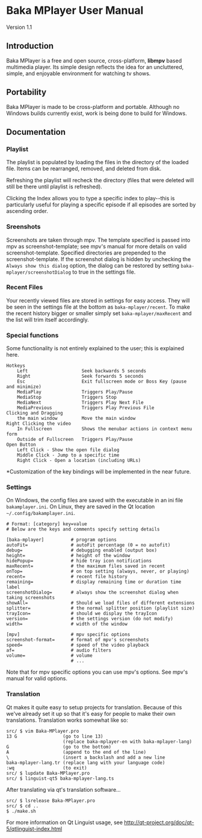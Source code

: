 ﻿# Baka MPlayer User Manual
Version 1.1

## Introduction

Baka MPlayer is a free and open source, cross-platform, **libmpv** based multimedia player.
Its simple design reflects the idea for an uncluttered, simple, and enjoyable environment for watching tv shows.

## Portability

Baka MPlayer is made to be cross-platform and portable.
Although no Windows builds currently exist, work is being done to build for Windows.

## Documentation

### Playlist

The playlist is populated by loading the files in the directory of the loaded file. Items can be rearranged, removed, and deleted from disk.

Refreshing the playlist will recheck the directory (files that were deleted will still be there until playlist is refreshed).

Clicking the Index allows you to type a specific index to play--this is particularly useful for playing a specific episode if all episodes are sorted by ascending order.

### Sreenshots

Screenshots are taken through mpv. The template specified is passed into mpv as screenshot-template; see mpv's manual for more details on valid screenshot-template. Specified directories are prepended to the screenshot-template. If the screenshot dialog is hidden by unchecking the `Always show this dialog` option, the dialog can be restored by setting `baka-mplayer/screenshotDialog` to true in the settings file.

### Recent Files
Your recently viewed files are stored in settings for easy access. They will be seen in the settings file at the bottom as `baka-mplayer/recent`. To make the recent history bigger or smaller simply set `baka-mplayer/maxRecent` and the list will trim itself accordingly.

### Special functions
Some functionality is not entirely explained to the user; this is explained here.

	Hotkeys
		Left                    Seek backwards 5 seconds
		Right                   Seek forwards 5 seconds
		Esc                     Exit fullscreen mode or Boss Key (pause and minimize)
		MediaPlay               Triggers Play/Pause
		MediaStop               Triggers Stop
		MediaNext               Triggers Play Next File
		MediaPrevious           Triggers Play Previous File
	Clicking and Dragging
		the main window         Move the main window
	Right Clicking the video
		In Fullscreen           Shows the menubar actions in context menu form
		Outside of Fullscreen   Triggers Play/Pause
	Open Button
		Left Click - Show the open file dialog
		Middle Click - Jump to a specific time
		Right Click - Open a location (including URLs)

*Customization of the key bindings will be implemented in the near future.

### Settings

On Windows, the config files are saved with the executable in an ini file `bakamplayer.ini`.
On Linux, they are saved in the Qt location `~/.config/bakamplayer.ini`.

	# Format: [category] key=value
	# Below are the keys and comments specify setting details
	
	[baka-mplayer]          # program options
	autoFit=                # autoFit percentage (0 = no autofit)
	debug=                  # debugging enabled (output box)
	height=                 # height of the window
	hidePopup=              # hide tray icon notifications
	maxRecent=              # the maximum files saved in recent
	onTop=                  # on top setting (always, never, or playing)
	recent=                 # recent file history
	remaining=              # display remaining time or duration time label
	screenshotDialog=       # always show the screenshot dialog when taking screenshots
	showAll=                # Should we load files of different extensions
	splitter=               # the normal splitter position (playlist size)
	trayIcon=               # should we display the trayIcon
	version=                # the settings version (do not modify)
	width=                  # width of the window

	[mpv]                   # mpv specific options
	screenshot-format=      # format of mpv's screenshots
	speed=                  # speed of the video playback
	af=                     # audio filters
	volume=                 # volume
	                        # ...

Note that for mpv specific options you can use mpv's options. See mpv's manual for valid options.

### Translation

Qt makes it quite easy to setup projects for translation. Because of this we've already set it up so that it's easy for people to make their own translations. Translation works somewhat like so:

	src/ $ vim Baka-MPlayer.pro
	13 G                 (go to line 13)
	                     (replace baka-mplayer-en with baka-mplayer-lang)
	G                    (go to the bottom)
	A                    (append to the end of the line)
	\                    (insert a backslash and add a new line
	baka-mplayer-lang.tr (replace lang with your language code)
	:wq                  (to exit)
	src/ $ lupdate Baka-MPlayer.pro
	src/ $ linguist-qt5 baka-mplayer-lang.ts
	
After translating via qt's translation software...

	src/ $ lsrelease Baka-MPlayer.pro
	src/ $ cd ..
	$ ./make.sh

For more information on Qt Linguist usage, see http://qt-project.org/doc/qt-5/qtlinguist-index.html

